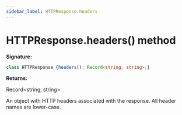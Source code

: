```yaml
---
sidebar_label: HTTPResponse.headers
---
```

# HTTPResponse.headers() method

**Signature:**

```typescript
class HTTPResponse {headers(): Record<string, string>;}
```
**Returns:**

Record&lt;string, string&gt;

An object with HTTP headers associated with the response. All header names are lower-case.

